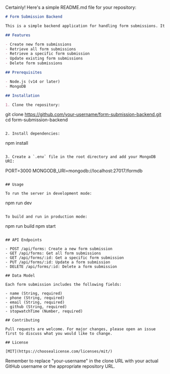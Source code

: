 Certainly! Here's a simple README.md file for your repository:

```markdown
# Form Submission Backend

This is a simple backend application for handling form submissions. It's built with TypeScript, Express, and MongoDB.

## Features

- Create new form submissions
- Retrieve all form submissions
- Retrieve a specific form submission
- Update existing form submissions
- Delete form submissions

## Prerequisites

- Node.js (v14 or later)
- MongoDB

## Installation

1. Clone the repository:
   ```
   git clone https://github.com/your-username/form-submission-backend.git
   cd form-submission-backend
   ```

2. Install dependencies:
   ```
   npm install
   ```

3. Create a `.env` file in the root directory and add your MongoDB URI:
   ```
   PORT=3000
   MONGODB_URI=mongodb://localhost:27017/formdb
   ```

## Usage

To run the server in development mode:
```
npm run dev
```

To build and run in production mode:
```
npm run build
npm start
```

## API Endpoints

- POST /api/forms: Create a new form submission
- GET /api/forms: Get all form submissions
- GET /api/forms/:id: Get a specific form submission
- PUT /api/forms/:id: Update a form submission
- DELETE /api/forms/:id: Delete a form submission

## Data Model

Each form submission includes the following fields:

- name (String, required)
- phone (String, required)
- email (String, required)
- github (String, required)
- stopwatchTime (Number, required)

## Contributing

Pull requests are welcome. For major changes, please open an issue first to discuss what you would like to change.

## License

[MIT](https://choosealicense.com/licenses/mit/)
```

Remember to replace "your-username" in the clone URL with your actual GitHub username or the appropriate repository URL.
